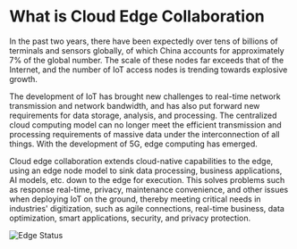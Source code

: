 # What is Cloud Edge Collaboration

In the past two years, there have been expectedly over tens of billions of terminals and sensors globally,
of which China accounts for approximately 7% of the global number. The scale of these nodes far exceeds
that of the Internet, and the number of IoT access nodes is trending towards explosive growth.

The development of IoT has brought new challenges to real-time network transmission and network bandwidth,
and has also put forward new requirements for data storage, analysis, and processing.
The centralized cloud computing model can no longer meet the efficient transmission and processing requirements
of massive data under the interconnection of all things. With the development of 5G, edge computing has emerged.

Cloud edge collaboration extends cloud-native capabilities to the edge, using an edge node model to sink data processing,
business applications, AI models, etc. down to the edge for execution. This solves problems such as response real-time,
privacy, maintenance convenience, and other issues when deploying IoT on the ground, thereby meeting critical needs in
industries' digitization, such as agile connections, real-time business, data optimization, smart applications,
security, and privacy protection.

![Edge Status](https://docs.daocloud.io/daocloud-docs-images/docs/en/docs/kant/images/what.png)
